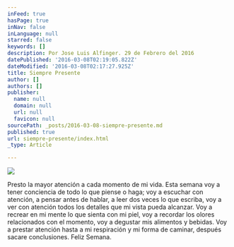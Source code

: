 ```yaml
---
inFeed: true
hasPage: true
inNav: false
inLanguage: null
starred: false
keywords: []
description: Por Jose Luis Alfinger. 29 de Febrero del 2016
datePublished: '2016-03-08T02:19:05.822Z'
dateModified: '2016-03-08T02:17:27.925Z'
title: Siempre Presente
author: []
authors: []
publisher:
  name: null
  domain: null
  url: null
  favicon: null
sourcePath: _posts/2016-03-08-siempre-presente.md
published: true
url: siempre-presente/index.html
_type: Article

---
```

![](https://the-grid-user-content.s3-us-west-2.amazonaws.com/1940d12b-274b-47f2-a6c9-837248b3f6ee.jpg)

Presto la mayor atención a cada momento de mi vida. Esta semana voy a tener conciencia de todo lo que piense o haga; voy a escuchar con atención, a pensar antes de hablar, a leer dos veces lo que escriba, voy a ver con atención todos los detalles que mi vista pueda alcanzar. Voy a recrear en mi mente lo que sienta con mi piel, voy a recordar los olores relacionados con el momento, voy a degustar mis alimentos y bebidas. Voy a prestar atención hasta a mi respiración y mi forma de caminar, después sacare conclusiones. Feliz Semana.